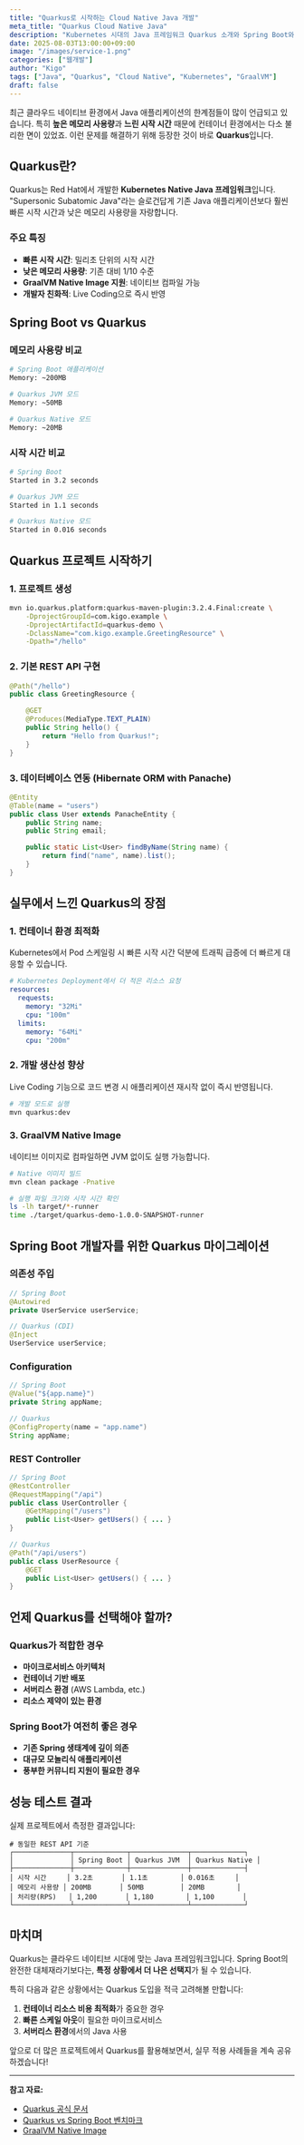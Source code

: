 ```yaml
---
title: "Quarkus로 시작하는 Cloud Native Java 개발"
meta_title: "Quarkus Cloud Native Java"
description: "Kubernetes 시대의 Java 프레임워크 Quarkus 소개와 Spring Boot와의 비교"
date: 2025-08-03T13:00:00+09:00
image: "/images/service-1.png"
categories: ["웹개발"]
author: "Kigo"
tags: ["Java", "Quarkus", "Cloud Native", "Kubernetes", "GraalVM"]
draft: false
---
```


최근 클라우드 네이티브 환경에서 Java 애플리케이션의 한계점들이 많이 언급되고 있습니다. 특히 **높은 메모리 사용량**과 **느린 시작 시간** 때문에 컨테이너 환경에서는 다소 불리한 면이 있었죠. 이런 문제를 해결하기 위해 등장한 것이 바로 **Quarkus**입니다.

## Quarkus란?

Quarkus는 Red Hat에서 개발한 **Kubernetes Native Java 프레임워크**입니다. "Supersonic Subatomic Java"라는 슬로건답게 기존 Java 애플리케이션보다 훨씬 빠른 시작 시간과 낮은 메모리 사용량을 자랑합니다.

### 주요 특징

- **빠른 시작 시간**: 밀리초 단위의 시작 시간
- **낮은 메모리 사용량**: 기존 대비 1/10 수준
- **GraalVM Native Image 지원**: 네이티브 컴파일 가능
- **개발자 친화적**: Live Coding으로 즉시 반영

## Spring Boot vs Quarkus

### 메모리 사용량 비교

```bash
# Spring Boot 애플리케이션
Memory: ~200MB

# Quarkus JVM 모드
Memory: ~50MB

# Quarkus Native 모드
Memory: ~20MB
```

### 시작 시간 비교

```bash
# Spring Boot
Started in 3.2 seconds

# Quarkus JVM 모드
Started in 1.1 seconds

# Quarkus Native 모드
Started in 0.016 seconds
```

## Quarkus 프로젝트 시작하기

### 1. 프로젝트 생성

```bash
mvn io.quarkus.platform:quarkus-maven-plugin:3.2.4.Final:create \
    -DprojectGroupId=com.kigo.example \
    -DprojectArtifactId=quarkus-demo \
    -DclassName="com.kigo.example.GreetingResource" \
    -Dpath="/hello"
```

### 2. 기본 REST API 구현

```java
@Path("/hello")
public class GreetingResource {

    @GET
    @Produces(MediaType.TEXT_PLAIN)
    public String hello() {
        return "Hello from Quarkus!";
    }
}
```

### 3. 데이터베이스 연동 (Hibernate ORM with Panache)

```java
@Entity
@Table(name = "users")
public class User extends PanacheEntity {
    public String name;
    public String email;

    public static List<User> findByName(String name) {
        return find("name", name).list();
    }
}
```

## 실무에서 느낀 Quarkus의 장점

### 1. 컨테이너 환경 최적화

Kubernetes에서 Pod 스케일링 시 빠른 시작 시간 덕분에 트래픽 급증에 더 빠르게 대응할 수 있습니다.

```yaml
# Kubernetes Deployment에서 더 적은 리소스 요청
resources:
  requests:
    memory: "32Mi"
    cpu: "100m"
  limits:
    memory: "64Mi"
    cpu: "200m"
```

### 2. 개발 생산성 향상

Live Coding 기능으로 코드 변경 시 애플리케이션 재시작 없이 즉시 반영됩니다.

```bash
# 개발 모드로 실행
mvn quarkus:dev
```

### 3. GraalVM Native Image

네이티브 이미지로 컴파일하면 JVM 없이도 실행 가능합니다.

```bash
# Native 이미지 빌드
mvn clean package -Pnative

# 실행 파일 크기와 시작 시간 확인
ls -lh target/*-runner
time ./target/quarkus-demo-1.0.0-SNAPSHOT-runner
```

## Spring Boot 개발자를 위한 Quarkus 마이그레이션

### 의존성 주입

```java
// Spring Boot
@Autowired
private UserService userService;

// Quarkus (CDI)
@Inject
UserService userService;
```

### Configuration

```java
// Spring Boot
@Value("${app.name}")
private String appName;

// Quarkus
@ConfigProperty(name = "app.name")
String appName;
```

### REST Controller

```java
// Spring Boot
@RestController
@RequestMapping("/api")
public class UserController {
    @GetMapping("/users")
    public List<User> getUsers() { ... }
}

// Quarkus
@Path("/api/users")
public class UserResource {
    @GET
    public List<User> getUsers() { ... }
}
```

## 언제 Quarkus를 선택해야 할까?

### Quarkus가 적합한 경우

- **마이크로서비스 아키텍처**
- **컨테이너 기반 배포**
- **서버리스 환경** (AWS Lambda, etc.)
- **리소스 제약이 있는 환경**

### Spring Boot가 여전히 좋은 경우

- **기존 Spring 생태계에 깊이 의존**
- **대규모 모놀리식 애플리케이션**
- **풍부한 커뮤니티 지원이 필요한 경우**

## 성능 테스트 결과

실제 프로젝트에서 측정한 결과입니다:

```
# 동일한 REST API 기준
┌──────────────┬─────────────┬──────────────┬─────────────┐
│              │ Spring Boot │ Quarkus JVM  │ Quarkus Native │
├──────────────┼─────────────┼──────────────┼─────────────┤
│ 시작 시간     │ 3.2초       │ 1.1초        │ 0.016초     │
│ 메모리 사용량 │ 200MB       │ 50MB         │ 20MB        │
│ 처리량(RPS)   │ 1,200       │ 1,180        │ 1,100       │
└──────────────┴─────────────┴──────────────┴─────────────┘
```

## 마치며

Quarkus는 클라우드 네이티브 시대에 맞는 Java 프레임워크입니다. Spring Boot의 완전한 대체재라기보다는, **특정 상황에서 더 나은 선택지**가 될 수 있습니다.

특히 다음과 같은 상황에서는 Quarkus 도입을 적극 고려해볼 만합니다:

1. **컨테이너 리소스 비용 최적화**가 중요한 경우
2. **빠른 스케일 아웃**이 필요한 마이크로서비스
3. **서버리스 환경**에서의 Java 사용

앞으로 더 많은 프로젝트에서 Quarkus를 활용해보면서, 실무 적용 사례들을 계속 공유하겠습니다!

---

**참고 자료:**
- [Quarkus 공식 문서](https://quarkus.io/)
- [Quarkus vs Spring Boot 벤치마크](https://quarkus.io/blog/quarkus-vs-spring-boot/)
- [GraalVM Native Image](https://www.graalvm.org/latest/reference-manual/native-image/)
